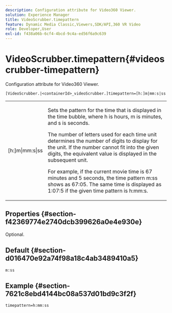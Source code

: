 ```yaml
---
description: Configuration attribute for Video360 Viewer.
solution: Experience Manager
title: VideoScrubber.timepattern
feature: Dynamic Media Classic,Viewers,SDK/API,360 VR Video
role: Developer,User
exl-id: f438a06b-6cf4-4bcd-9c4a-ed56f6a9c639
---
```

# VideoScrubber.timepattern{#videoscrubber-timepattern}

Configuration attribute for Video360 Viewer.

 `[VideoScrubber.|<containerId>_videoScrubber.]timepattern=[h:]m|mm:s|ss`

<table id="table_C616483932C2482CA9794DDD7313FD7C"> 
 <tbody> 
  <tr> 
   <td colname="col1"> <p> <span class="codeph"> [h:]m|mm:s|ss</span> </p> </td> 
   <td colname="col2"> <p> Sets the pattern for the time that is displayed in the time bubble, where <span class="codeph"> h</span> is hours, <span class="codeph"> m</span> is minutes, and <span class="codeph"> s</span> is seconds. </p> <p>The number of letters used for each time unit determines the number of digits to display for the unit. If the number cannot fit into the given digits, the equivalent value is displayed in the subsequent unit. </p> <p>For example, if the current movie time is 67 minutes and 5 seconds, the time pattern <span class="codeph"> m:ss</span> shows as 67:05. The same time is displayed as 1:07:5 if the given time pattern is <span class="codeph"> h:mm:s</span>. </p> </td> 
  </tr> 
 </tbody> 
</table>

## Properties {#section-f42369774e2740dcb399626a0e4e930e}

Optional.

## Default {#section-d016470e92a74f98a18c4ab3489410a5}

`m:ss`

## Example {#section-7621c8ebd4144bc08a537d01bd9c3f2f}

```
timepattern=h:mm:ss
```
